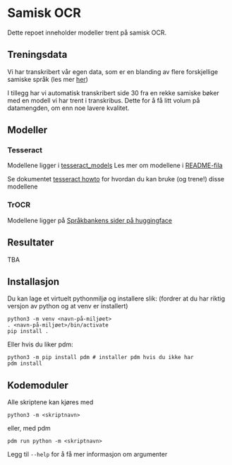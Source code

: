 # Samisk OCR
Dette repoet inneholder modeller trent på samisk OCR.

## Treningsdata
Vi har transkribert vår egen data, som er en blanding av flere forskjellige samiske språk (les mer [her](https://bibno-my.sharepoint.com/:w:/r/personal/marie_rosok_nb_no/Documents/Chatfiler%20for%20Microsoft%20Teams/SamiskOCR-notat.docx?d=wc077d3c74c4a4bb8ab16a9a4dcb5b45d&csf=1&web=1&e=7ZvMmv))

I tillegg har vi automatisk transkribert side 30 fra en rekke samiske bøker med en modell vi har trent i transkribus. Dette for å få litt volum på datamengden, om enn noe lavere kvalitet.

## Modeller

### Tesseract 
Modellene ligger i [tesseract_models](tesseract_models)
Les mer om modellene i [README-fila](tesseract_models/README.md)

Se dokumentet [tesseract howto](tesseract_howto.md) for hvordan du kan bruke (og trene!) disse modellene

### TrOCR
Modellene ligger på [Språkbankens sider på huggingface](https://huggingface.co/Sprakbanken)

## Resultater
TBA


## Installasjon
Du kan lage et virtuelt pythonmiljø og installere slik:
(fordrer at du har riktig versjon av python og at venv er installert)
```
python3 -m venv <navn-på-miljøet>
. <navn-på-miljøet>/bin/activate
pip install .
```

Eller hvis du liker pdm:
```
python3 -m pip install pdm # installer pdm hvis du ikke har
pdm install
```

## Kodemoduler
Alle skriptene kan kjøres med
```
python3 -m <skriptnavn>
```
eller, med pdm
```
pdm run python -m <skriptnavn>
```
Legg til `--help` for å få mer informasjon om argumenter

